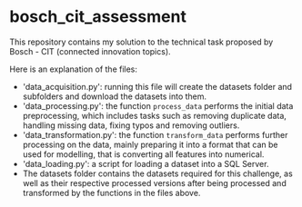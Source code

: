 # bosch_cit_assessment

This repository contains my solution to the technical task proposed by Bosch - CIT (connected innovation topics).

Here is an explanation of the files:
- 'data_acquisition.py': running this file will create the datasets folder and subfolders and download the datasets into them.
- 'data_processing.py': the function `process_data` performs the initial data preprocessing, which includes tasks such as removing duplicate data, handling missing data, fixing typos and removing outliers.
- 'data_transformation.py': the function `transform_data` performs further processing on the data, mainly preparing it into a format that can be used for modelling, that is converting all features into numerical.
- 'data_loading.py': a script for loading a dataset into a SQL Server.
- The datasets folder contains the datasets required for this challenge, as well as their respective processed versions after being processed and transformed by the functions in the files above.
